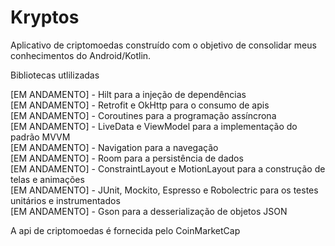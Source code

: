 # Kryptos


Aplicativo de criptomoedas construído com o objetivo de consolidar meus conhecimentos do Android/Kotlin.


Bibliotecas utlilizadas


[EM ANDAMENTO] - Hilt para a injeção de dependências<br/>
[EM ANDAMENTO] - Retrofit e OkHttp para o consumo de apis<br/>
[EM ANDAMENTO] - Coroutines para a programação assíncrona<br/>
[EM ANDAMENTO] - LiveData e ViewModel para a implementação do padrão MVVM<br/>
[EM ANDAMENTO] - Navigation para a navegação<br/>
[EM ANDAMENTO] - Room para a persistência de dados<br/>
[EM ANDAMENTO] - ConstraintLayout e MotionLayout para a construção de telas e animações<br/>
[EM ANDAMENTO] - JUnit, Mockito, Espresso e Robolectric para os testes unitários e instrumentados<br/>
[EM ANDAMENTO] - Gson para a desserialização de objetos JSON


A api de criptomoedas é fornecida pelo CoinMarketCap
